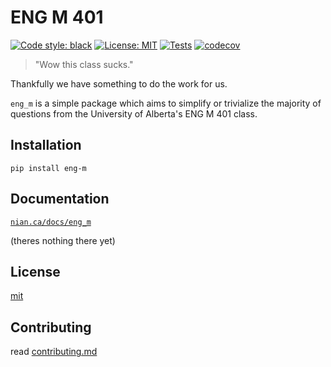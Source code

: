 # ENG M 401

[![Code style: black](https://img.shields.io/badge/code%20style-black-000000.svg)](https://github.com/psf/black)
[![License: MIT](https://img.shields.io/badge/license-MIT-green)](./LICENSE)
[![Tests](https://github.com/Mcnuget5/ENG-M-401/actions/workflows/main.yaml/badge.svg?branch=main)](https://github.com/Mcnuget5/ENG-M-401/actions)
[![codecov](https://codecov.io/gh/Mcnuget5/ENG-M-401/branch/main/graph/badge.svg?token=MATREXMBM8)](https://codecov.io/gh/Mcnuget5/ENG-M-401)
> "Wow this class sucks." 

Thankfully we have something to do the work for us.

`eng_m` is a simple package which aims to simplify or trivialize the majority of questions from the University of Alberta's ENG M 401 class.

## Installation

`pip install eng-m`

## Documentation

[`nian.ca/docs/eng_m`](https://nian.ca/docs/eng_m)

(theres nothing there yet)
## License

[mit](./LICENSE)

## Contributing

read [contributing.md](./contributing.md)
